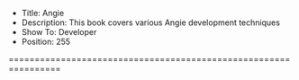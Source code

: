 * Title: Angie
* Description: This book covers various Angie development techniques
* Show To: Developer
* Position: 255

================================================================

